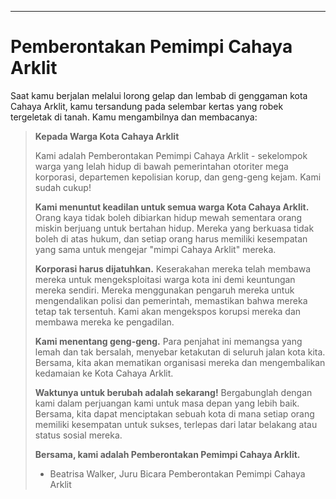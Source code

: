 
---

# Pemberontakan Pemimpi Cahaya Arklit

Saat kamu berjalan melalui lorong gelap dan lembab di genggaman kota Cahaya Arklit, kamu tersandung pada selembar kertas yang robek tergeletak di tanah. Kamu mengambilnya dan membacanya:

> **Kepada Warga Kota Cahaya Arklit**
>
> Kami adalah Pemberontakan Pemimpi Cahaya Arklit - sekelompok warga yang lelah hidup di bawah pemerintahan otoriter mega korporasi, departemen kepolisian korup, dan geng-geng kejam. Kami sudah cukup!
>
> **Kami menuntut keadilan untuk semua warga Kota Cahaya Arklit.** Orang kaya tidak boleh dibiarkan hidup mewah sementara orang miskin berjuang untuk bertahan hidup. Mereka yang berkuasa tidak boleh di atas hukum, dan setiap orang harus memiliki kesempatan yang sama untuk mengejar "mimpi Cahaya Arklit" mereka.
>
> **Korporasi harus dijatuhkan.** Keserakahan mereka telah membawa mereka untuk mengeksploitasi warga kota ini demi keuntungan mereka sendiri. Mereka menggunakan pengaruh mereka untuk mengendalikan polisi dan pemerintah, memastikan bahwa mereka tetap tak tersentuh. Kami akan mengekspos korupsi mereka dan membawa mereka ke pengadilan.
>
> **Kami menentang geng-geng.** Para penjahat ini memangsa yang lemah dan tak bersalah, menyebar ketakutan di seluruh jalan kota kita. Bersama, kita akan mematikan organisasi mereka dan mengembalikan kedamaian ke Kota Cahaya Arklit.
>
> **Waktunya untuk berubah adalah sekarang!** Bergabunglah dengan kami dalam perjuangan kami untuk masa depan yang lebih baik. Bersama, kita dapat menciptakan sebuah kota di mana setiap orang memiliki kesempatan untuk sukses, terlepas dari latar belakang atau status sosial mereka.
>
> **Bersama, kami adalah Pemberontakan Pemimpi Cahaya Arklit.**
>
> - Beatrisa Walker, Juru Bicara Pemberontakan Pemimpi Cahaya Arklit
